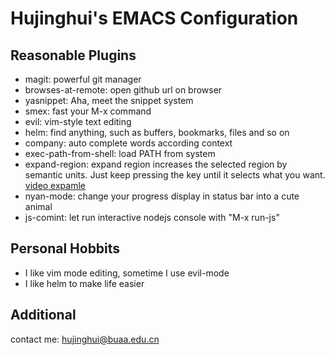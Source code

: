 Hujinghui's EMACS Configuration
==========================================================================

## Reasonable Plugins

- magit: powerful git manager
- browses-at-remote: open github url on browser
- yasnippet: Aha, meet the snippet system
- smex: fast your M-x command
- evil: vim-style text editing
- helm: find anything, such as buffers, bookmarks, files and so on
- company: auto complete words according context
- exec-path-from-shell: load PATH from system
- expand-region: expand region increases the selected region by semantic units. Just keep pressing the key until it selects what you want. [video expamle](http://emacsrocks.com/e09.html)
- nyan-mode: change your progress display in status bar into a cute animal
- js-comint: let run interactive nodejs console with "M-x run-js"


## Personal Hobbits

- I like vim mode editing, sometime I use evil-mode
- I like helm to make life easier


## Additional

contact me: hujinghui@buaa.edu.cn

